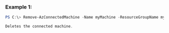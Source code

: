 ### Example 1:
```powershell
PS C:\> Remove-AzConnectedMachine -Name myMachine -ResourceGroupName myRG -SubscriptionId 67379433-5e19-4702-b39a-c0a03ca8d20c

Deletes the connected machine.
```

